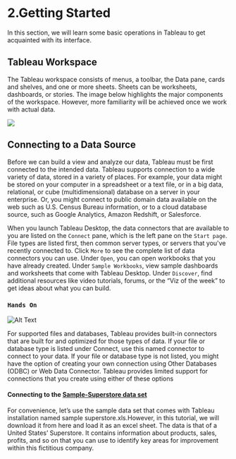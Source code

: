 # <a name="getting-started"></a>2.Getting Started


In this section, we will learn some basic operations in Tableau to get acquainted with its interface.

## Tableau Workspace

The Tableau workspace consists of menus, a toolbar, the Data pane, cards and shelves, and one or more sheets. Sheets can be worksheets, dashboards, or stories. The image below highlights the major components of the workspace. However, more familiarity will be achieved once we work with actual data.

![](https://github.com/parulnith/Data-Visualisation-with-tableau/blob/master/%20images%20and%20gifs/getting%20started/Tableau%20Workspace.png)


## Connecting to a Data Source

Before we can build a view and analyze our data, Tableau must be first connected to the intended data. Tableau supports connection to a wide variety of data, stored in a variety of places. For example, your data might be stored on your computer in a spreadsheet or a text file, or in a big data, relational, or cube (multidimensional) database on a server in your enterprise. Or, you might connect to public domain data available on the web such as U.S. Census Bureau information, or to a cloud database source, such as Google Analytics, Amazon Redshift, or Salesforce.

When you launch Tableau Desktop, the data connectors that are available to you are listed on the `Connect` pane, which is the left pane on the `Start page`. File types are listed first, then common server types, or servers that you've recently connected to. Click `More` to see the complete list of data connectors you can use. Under `Open`, you can open workbooks that you have already created. Under `Sample Workbooks`, view sample dashboards and worksheets that come with Tableau Desktop. Under `Discover`, find additional resources like video tutorials, forums, or the “Viz of the week” to get ideas about what you can build.


### `Hands On `     

	  
![Alt Text](https://github.com/parulnith/Data-Visualisation-with-tableau/blob/master/%20images%20and%20gifs/getting%20started/connecting_to_dataource.gif)

For supported files and databases, Tableau provides built-in connectors that are built for and optimized for those types of data. If your file or database type is listed under Connect, use this named connector to connect to your data. If your file or database type is not listed, you might have the option of creating your own connection using Other Databases (ODBC) or Web Data Connector. Tableau provides limited support for connections that you create using either of these options


#### Connecting to the [Sample-Superstore data set](https://github.com/parulnith/Data-Visualisation-with-tableau/blob/master/Data%20Visualisation%20with%20Tableau/Sample-Superstore%20.xls)

For convenience, let’s use the sample data set that comes with Tableau installation named sample superstore.xls.However, in this tutorial, we will download it from here and load it as an excel sheet. 
The data is that of a United States’ Superstore. It contains information about products, sales, profits, and so on that you can use to identify key areas for improvement within this fictitious company.
